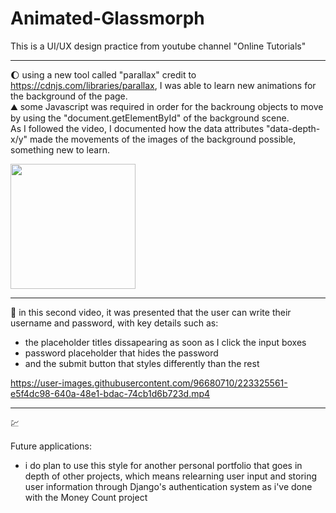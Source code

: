 # Animated-Glassmorph
This is a UI/UX design practice from youtube channel "Online Tutorials"


---
:moon:
using a new tool called "parallax" credit to https://cdnjs.com/libraries/parallax, I was able to learn new animations for the background of the page.<br/>
:mountain:
some Javascript was required in order for the backroung objects to move by using the "document.getElementById" of the background scene. <br/>
As I followed the video, I documented how the data attributes "data-depth-x/y" made the movements of the images of the background possible, something new to learn.

<img src="https://user-images.githubusercontent.com/96680710/223325256-f9c1fe27-9af7-425f-bd88-2407d28e48b5.mp4" width="200">



---
:pencil:
in this second video, it was presented that the user can write their username and password, with key details such as: <br/>
- the placeholder titles dissapearing as soon as I click the input boxes
- password placeholder that hides the password 
- and the submit button that styles differently than the rest

https://user-images.githubusercontent.com/96680710/223325561-e5f4dc98-640a-48e1-bdac-74cb1d6b723d.mp4

---
:chart:

Future applications:
- i do plan to use this style for another personal portfolio that goes in depth of other projects, which means relearning user input and storing user information 
through Django's authentication system as i've done with the Money Count project
